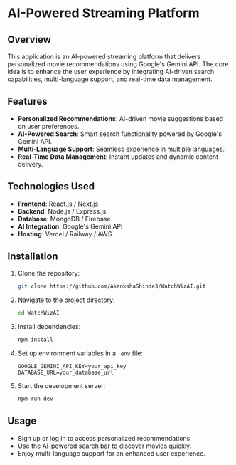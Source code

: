 # AI-Powered Streaming Platform

## Overview
This application is an AI-powered streaming platform that delivers personalized movie recommendations using Google's Gemini API. The core idea is to enhance the user experience by integrating AI-driven search capabilities, multi-language support, and real-time data management.

## Features
- **Personalized Recommendations**: AI-driven movie suggestions based on user preferences.
- **AI-Powered Search**: Smart search functionality powered by Google's Gemini API.
- **Multi-Language Support**: Seamless experience in multiple languages.
- **Real-Time Data Management**: Instant updates and dynamic content delivery.

## Technologies Used
- **Frontend**: React.js / Next.js
- **Backend**: Node.js / Express.js
- **Database**: MongoDB / Firebase
- **AI Integration**: Google's Gemini API
- **Hosting**: Vercel / Railway / AWS

## Installation
1. Clone the repository:
   ```bash
   git clone https://github.com/AkankshaShinde3/WatchWizAI.git
   ```
2. Navigate to the project directory:
   ```bash
   cd WatchWizAI
   ```
3. Install dependencies:
   ```bash
   npm install
   ```
4. Set up environment variables in a `.env` file:
   ```
   GOOGLE_GEMINI_API_KEY=your_api_key
   DATABASE_URL=your_database_url
   ```
5. Start the development server:
   ```bash
   npm run dev
   ```

## Usage
- Sign up or log in to access personalized recommendations.
- Use the AI-powered search bar to discover movies quickly.
- Enjoy multi-language support for an enhanced user experience.